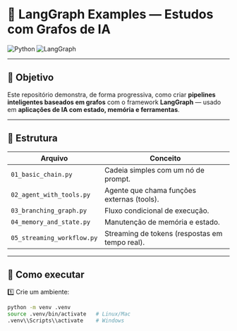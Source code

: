 # 🧩 LangGraph Examples — Estudos com Grafos de IA

![Python](https://img.shields.io/badge/Python-3.10+-blue.svg)
![LangGraph](https://img.shields.io/badge/LangGraph-Active-green.svg)

---

## 🎯 Objetivo

Este repositório demonstra, de forma progressiva, como criar **pipelines inteligentes baseados em grafos** com o framework **LangGraph** — usado em **aplicações de IA com estado, memória e ferramentas**.

---

## 📂 Estrutura

| Arquivo | Conceito |
|----------|-----------|
| `01_basic_chain.py` | Cadeia simples com um nó de prompt. |
| `02_agent_with_tools.py` | Agente que chama funções externas (tools). |
| `03_branching_graph.py` | Fluxo condicional de execução. |
| `04_memory_and_state.py` | Manutenção de memória e estado. |
| `05_streaming_workflow.py` | Streaming de tokens (respostas em tempo real). |

---

## 🚀 Como executar

1️⃣ Crie um ambiente:
```bash
python -m venv .venv
source .venv/bin/activate   # Linux/Mac
.venv\\Scripts\\activate    # Windows
